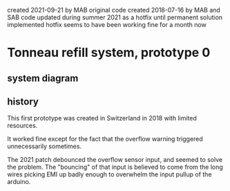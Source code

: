 created 2021-09-21 by MAB
original code created 2018-07-16 by MAB and SAB
code updated during summer 2021 as a hotfix until permanent solution implemented
	hotfix seems to have been working fine for a month now
	
# Tonneau refill system, prototype 0

## system diagram


## history

This first prototype was created in Switzerland in 2018 with limited resources.

It worked fine except for the fact that the overflow warning triggered unnecessarily sometimes.

The 2021 patch debounced the overflow sensor input, and seemed to solve the problem.
The "bouncing" of that input is believed to come from the long wires picking EMI up badly
enough to overwhelm the input pullup of the arduino.